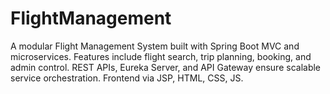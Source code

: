 # FlightManagement
A modular Flight Management System built with Spring Boot MVC and microservices. Features include flight search, trip planning, booking, and admin control. REST APIs, Eureka Server, and API Gateway ensure scalable service orchestration. Frontend via JSP, HTML, CSS, JS.
